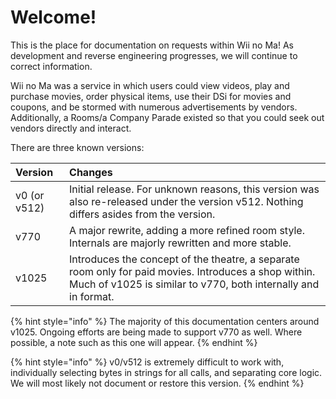 # Welcome!

This is the place for documentation on requests within Wii no Ma! As development and reverse engineering progresses, we will continue to correct information.

Wii no Ma was a service in which users could view videos, play and purchase movies, order physical items, use their DSi for movies and coupons, and be stormed with numerous advertisements by vendors. Additionally, a Rooms/a Company Parade existed so that you could seek out vendors directly and interact.

There are three known versions:

| Version | Changes |
| :--- | :--- |
| v0 \(or v512\) | Initial release. For unknown reasons, this version was also re-released under the version v512. Nothing differs asides from the version. |
| v770 | A major rewrite, adding a more refined room style. Internals are majorly rewritten and more stable. |
| v1025 | Introduces the concept of the theatre, a separate room only for paid movies. Introduces a shop within. Much of v1025 is similar to v770, both internally and in format. |

{% hint style="info" %}
The majority of this documentation centers around v1025. Ongoing efforts are being made to support v770 as well. Where possible, a note such as this one will appear.
{% endhint %}

{% hint style="info" %}
v0/v512 is extremely difficult to work with, individually selecting bytes in strings for all calls, and separating core logic. We will most likely not document or restore this version.
{% endhint %}





